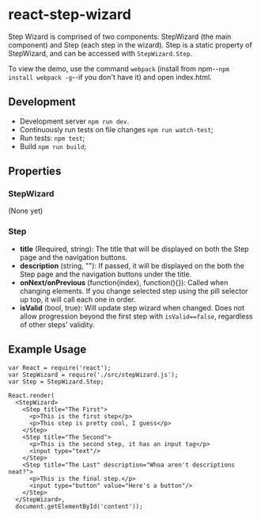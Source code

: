 # react-step-wizard #

Step Wizard is comprised of two components: StepWizard (the main component) and Step (each step in the wizard). Step is a static property of StepWizard, and can be accessed with `StepWizard.Step`.

To view the demo, use the command `webpack` (install from npm--`npm install webpack -g`--if you don't have it) and open index.html.

## Development ##

* Development server `npm run dev`.
* Continuously run tests on file changes `npm run watch-test`;
* Run tests: `npm test`;
* Build `npm run build`;

## Properties ##

### StepWizard ###

(None yet)

### Step ###

* **title** (Required, string): The title that will be displayed on both the Step page and the navigation buttons.
* **description** (string, ""): If passed, it will be displayed on the both the Step page and the navigation buttons under the title.
* **onNext/onPrevious** (function(index), function(){}): Called when changing elements. If you change selected step using the pill selector up top, it will call each one in order.
* **isValid** (bool, true): Will update step wizard when changed. Does not allow progression beyond the first step with `isValid==false`, regardless of other steps' validity.

## Example Usage ##

    var React = require('react');
    var StepWizard = require('./src/stepWizard.js');
    var Step = StepWizard.Step;

    React.render(
      <StepWizard>
        <Step title="The First">
          <p>This is the first step</p>
          <p>This step is pretty cool, I guess</p>
        </Step>
        <Step title="The Second">
          <p>This is the second step, it has an input tag</p>
          <input type="text"/>
        </Step>
        <Step title="The Last" description="Whoa aren't descriptions neat?">
          <p>This is the final step.</p>
          <input type="button" value="Here's a button"/>
        </Step>
      </StepWizard>,
      document.getElementById('content'));